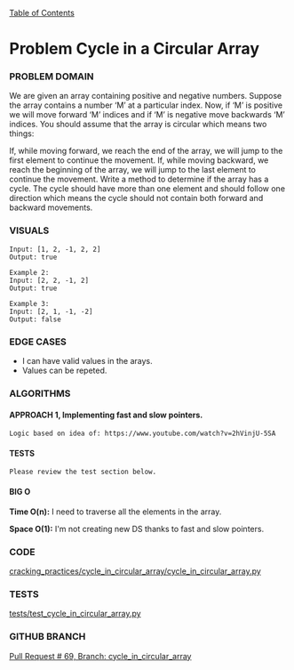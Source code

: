 [Table of Contents](../../README.md)

# Problem Cycle in a Circular Array


### PROBLEM DOMAIN
We are given an array containing positive and negative numbers. Suppose the array contains a number ‘M’ at a particular index. Now, if ‘M’ is positive we will move forward ‘M’ indices and if ‘M’ is negative move backwards ‘M’ indices. You should assume that the array is circular which means two things:

If, while moving forward, we reach the end of the array, we will jump to the first element to continue the movement.
If, while moving backward, we reach the beginning of the array, we will jump to the last element to continue the movement.
Write a method to determine if the array has a cycle. The cycle should have more than one element and should follow one direction which means the cycle should not contain both forward and backward movements.

### VISUALS

```
Input: [1, 2, -1, 2, 2]
Output: true

Example 2:
Input: [2, 2, -1, 2]
Output: true

Example 3:
Input: [2, 1, -1, -2]
Output: false
```

### EDGE CASES

- I can have valid values in the arays.
- Values can be repeted.

### ALGORITHMS

#### APPROACH 1, Implementing fast and slow pointers.

```
Logic based on idea of: https://www.youtube.com/watch?v=2hVinjU-5SA

```

#### TESTS

```
Please review the test section below.
```

#### BIG O

**Time O(n):** I need to traverse all the elements in the array.

**Space O(1):** I'm not creating new DS thanks to fast and slow pointers.

### CODE

[cracking_practices/cycle_in_circular_array/cycle_in_circular_array.py](cycle_in_circular_array.py)

### TESTS

[tests/test_cycle_in_circular_array.py](../../tests/test_cycle_in_circular_array.py)

### GITHUB BRANCH

[Pull Request # 69, Branch: cycle_in_circular_array](https://github.com/ilealm/cracking-practices/pull/69)

